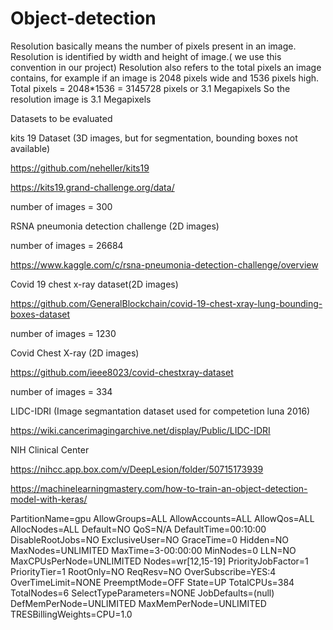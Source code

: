 # Object-detection

Resolution basically means the number of pixels present in an image. Resolution is identified by width and height of image.( we use this convention in our project) 
   Resolution also refers to the total pixels an image contains, for example if an image is 2048 pixels wide and 1536 pixels high.
   Total pixels = 2048*1536 = 3145728 pixels or 3.1 Megapixels
   So the resolution image is 3.1 Megapixels




Datasets to be evaluated

kits 19 Dataset (3D images, but for segmentation, bounding boxes not available)

https://github.com/neheller/kits19

https://kits19.grand-challenge.org/data/

number of images = 300

RSNA pneumonia detection challenge (2D images)

number of images = 26684

https://www.kaggle.com/c/rsna-pneumonia-detection-challenge/overview

Covid 19 chest x-ray dataset(2D images)

https://github.com/GeneralBlockchain/covid-19-chest-xray-lung-bounding-boxes-dataset

number of images = 1230

Covid Chest X-ray (2D images)

https://github.com/ieee8023/covid-chestxray-dataset

number of images = 334


LIDC-IDRI (Image segmantation dataset used for competetion luna 2016)

https://wiki.cancerimagingarchive.net/display/Public/LIDC-IDRI

NIH Clinical Center

https://nihcc.app.box.com/v/DeepLesion/folder/50715173939


https://machinelearningmastery.com/how-to-train-an-object-detection-model-with-keras/




PartitionName=gpu
   AllowGroups=ALL AllowAccounts=ALL AllowQos=ALL
   AllocNodes=ALL Default=NO QoS=N/A
   DefaultTime=00:10:00 DisableRootJobs=NO ExclusiveUser=NO GraceTime=0 Hidden=NO
   MaxNodes=UNLIMITED MaxTime=3-00:00:00 MinNodes=0 LLN=NO MaxCPUsPerNode=UNLIMITED
   Nodes=wr[12,15-19]
   PriorityJobFactor=1 PriorityTier=1 RootOnly=NO ReqResv=NO OverSubscribe=YES:4
   OverTimeLimit=NONE PreemptMode=OFF
   State=UP TotalCPUs=384 TotalNodes=6 SelectTypeParameters=NONE
   JobDefaults=(null)
   DefMemPerNode=UNLIMITED MaxMemPerNode=UNLIMITED
   TRESBillingWeights=CPU=1.0


